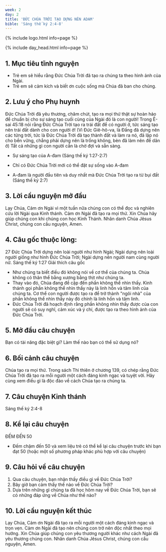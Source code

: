 ```yaml
---
week: 2
day: 2
title: 'ĐỨC CHÚA TRỜI TẠO DỰNG NÊN ADAM'
bible: 'Sáng thế ký 2:4-8'
---
```



{% include logo.html info=page %}

{% include day_head.html info=page %}

## 1. Mục tiêu tĩnh nguyện
- Trẻ em sẽ hiểu rằng Đức Chúa Trời đã tạo ra chúng ta theo hình ảnh của Ngài.
- Trẻ em sẽ cảm kích và biết ơn cuộc sống mà Chúa đã ban cho chúng.

## 2. Lưu ý cho Phụ huynh
Đức Chúa Trời đã yêu thương, chăm chút, tạo ra mọi thứ thật sự hoàn hảo để chuẩn bị cho sự sáng tạo cuối cùng của Ngài đó là con người! Trong Ê-sai 45:18 nói rằng Đức Chúa Trời tạo ra trái đất để có người ở, tức sáng tạo nên trái đất dành cho con người ở!   (Vì Đức Giê-hô-va, là Đấng đã dựng nên các từng trời, tức là Đức Chúa Trời đã tạo thành đất và làm ra nó, đã lập nó cho bền vững, chẳng phải dựng nên là trống không, bèn đã làm nên để dân ở)
 Tất cả những gì con người cần là chờ đợi và sẵn sàng.
* Sự sáng tạo của A-đam (Sáng thế ký 1:27-2:7)
- Chỉ có Đức Chúa Trời mới có thể đặt sự sống vào A-đam
* A-đam là người đầu tiên và duy nhất mà Đức Chúa Trời tạo ra từ bụi đất (Sáng thế ký 2:7)

## 3. Lời cầu nguyện mở đầu
Lạy Chúa, Cảm ơn Ngài vì một tuần nữa chúng con có thể đọc và nghiên cứu lời Ngài qua Kinh thánh. Cảm ơn Ngài đã tạo ra mọi thứ. Xin Chúa hãy giúp chúng con khi chúng con học Kinh Thánh. Nhân danh Chúa Jêsus Christ, chúng con cầu nguyện, Amen.

## 4. Câu gốc thuộc lòng:
27 Đức Chúa Trời dựng nên loài người như hình Ngài; Ngài dựng nên loài người giống như hình Đức Chúa Trời; Ngài dựng nên người nam cùng người nữ.
Sáng thế ký 1:27
Giải thích câu gốc
- Như chúng ta biết điều đó không nói về cơ thể của chúng ta. Chúa không có thân thể bằng xương bằng thịt như chúng ta.
- Thay vào đó, Chúa đang đề cập đến phần không thể nhìn thấy. Kinh thánh gọi phần không thể nhìn thấy này là  linh hồn và tâm linh của chúng ta. Cơ thể con người được tạo ra để trở thành "ngôi nhà" của phần không thể nhìn thấy này đó chính là linh hồn và tâm linh.
- Đức Chúa Trời đã hoạch định rằng phần không nhìn thấy được của con người sẽ có suy nghĩ, cảm xúc và ý chí, được tạo ra theo hình ảnh của Đức Chúa Trời.


## 5. Mở đầu câu chuyện
Bạn có tài năng đặc biệt gì?
Làm thế nào bạn có thể sử dụng nó?

## 6. Bối cảnh câu chuyện
Chúa tạo ra mọi thứ. Trong sách Thi thiên ở chương 139, có chép rằng Đức Chúa Trời đã tạo ra mỗi người một cách đáng kinh ngạc và tuyệt vời. Hãy cùng xem điều gì là độc đáo về cách Chúa tạo ra chúng ta.

## 7. Câu chuyện Kinh thánh
Sáng thế ký 2:4-8

## 8. Kể lại câu chuyện
ĐẾM ĐẾN 50
- Đếm chậm đến 50 và xem liệu trẻ có thể kể lại câu chuyện trước khi bạn đạt 50 (hoặc một số phương pháp khác phù hợp với câu chuyện)

## 9. Câu hỏi về câu chuyện
1. Qua câu chuyện, bạn nhận thấy điều  gì về Đức Chúa Trời?
2. Bây giờ bạn cảm thấy thế nào về Đức Chúa Trời?
3. Dựa trên những gì chúng ta đã học hôm nay về Đức Chúa Trời, bạn sẽ có những đáp ứng về Chúa như thế nào?

## 10. Lời cầu nguyện kết thúc
Lạy Chúa, Cảm ơn Ngài đã tạo ra mỗi người một cách đáng kinh ngạc và trọn vẹn. Cảm ơn Ngài đã tạo nên chúng con trở nên độc nhất theo mọi hướng. Xin Chúa giúp chúng con yêu thương người khác như cách Ngài đã yêu thương chúng con. Nhân danh Chúa Jêsus Christ, chúng con cầu nguyện, Amen.
